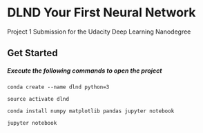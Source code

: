 # DLND Your First Neural Network
Project 1 Submission for the Udacity Deep Learning Nanodegree

## Get Started
##### Execute the following commands to open the project

`conda create --name dlnd python=3`

`source activate dlnd`

`conda install numpy matplotlib pandas jupyter notebook`

`jupyter notebook`
